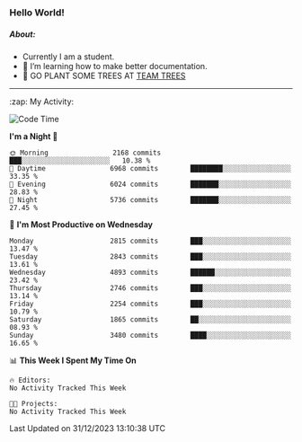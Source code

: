 ### Hello World!

##### About:
- Currently I am a student.
- 🌱 I’m learning how to make better documentation.
- 🌱 GO PLANT SOME TREES AT [TEAM TREES](https://teamtrees.org/)

---
  <summary>:zap: My Activity:</summary>
  
<!--START_SECTION:waka-->
![Code Time](http://img.shields.io/badge/Code%20Time-1%2C267%20hrs%2050%20mins-blue)

**I'm a Night 🦉** 

```text
🌞 Morning                2168 commits        ███░░░░░░░░░░░░░░░░░░░░░░   10.38 % 
🌆 Daytime                6968 commits        ████████░░░░░░░░░░░░░░░░░   33.35 % 
🌃 Evening                6024 commits        ███████░░░░░░░░░░░░░░░░░░   28.83 % 
🌙 Night                  5736 commits        ███████░░░░░░░░░░░░░░░░░░   27.45 % 
```
📅 **I'm Most Productive on Wednesday** 

```text
Monday                   2815 commits        ███░░░░░░░░░░░░░░░░░░░░░░   13.47 % 
Tuesday                  2843 commits        ███░░░░░░░░░░░░░░░░░░░░░░   13.61 % 
Wednesday                4893 commits        ██████░░░░░░░░░░░░░░░░░░░   23.42 % 
Thursday                 2746 commits        ███░░░░░░░░░░░░░░░░░░░░░░   13.14 % 
Friday                   2254 commits        ███░░░░░░░░░░░░░░░░░░░░░░   10.79 % 
Saturday                 1865 commits        ██░░░░░░░░░░░░░░░░░░░░░░░   08.93 % 
Sunday                   3480 commits        ████░░░░░░░░░░░░░░░░░░░░░   16.65 % 
```


📊 **This Week I Spent My Time On** 

```text
🔥 Editors: 
No Activity Tracked This Week

🐱‍💻 Projects: 
No Activity Tracked This Week
```


 Last Updated on 31/12/2023 13:10:38 UTC
<!--END_SECTION:waka-->
